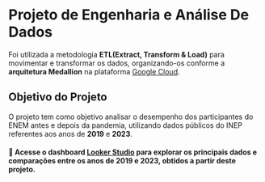 # Projeto de Engenharia e Análise De Dados

Foi utilizada a metodologia **ETL(Extract, Transform & Load)** para movimentar e transformar os dados, organizando-os conforme a **arquitetura Medallion** na plataforma [Google Cloud](https://cloud.google.com/?hl=pt_br).

## Objetivo do Projeto

O projeto tem como objetivo analisar o desempenho dos participantes do ENEM antes e depois da pandemia, utilizando dados públicos do INEP referentes aos anos de **2019** e **2023**.

#### 📁 Acesse o dashboard [Looker Studio](https://lookerstudio.google.com/reporting/41ff34b2-141c-42a6-b2f3-46288a2ddda8/page/p_5qhyd9yptd) para explorar os principais dados e comparações entre os anos de 2019 e 2023, obtidos a partir deste projeto.
